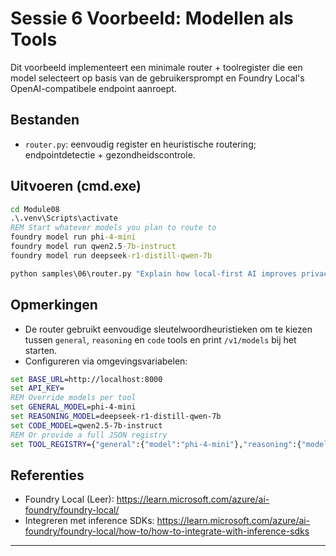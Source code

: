 <!--
CO_OP_TRANSLATOR_METADATA:
{
  "original_hash": "d28c8fdf6c32d02120403c7b4526392b",
  "translation_date": "2025-09-22T21:53:45+00:00",
  "source_file": "Module08/samples/06/README.md",
  "language_code": "nl"
}
-->
# Sessie 6 Voorbeeld: Modellen als Tools

Dit voorbeeld implementeert een minimale router + toolregister die een model selecteert op basis van de gebruikersprompt en Foundry Local's OpenAI-compatibele endpoint aanroept.

## Bestanden
- `router.py`: eenvoudig register en heuristische routering; endpointdetectie + gezondheidscontrole.

## Uitvoeren (cmd.exe)
```cmd
cd Module08
.\.venv\Scripts\activate
REM Start whatever models you plan to route to
foundry model run phi-4-mini
foundry model run qwen2.5-7b-instruct
foundry model run deepseek-r1-distill-qwen-7b

python samples\06\router.py "Explain how local-first AI improves privacy in two sentences."
```

## Opmerkingen
- De router gebruikt eenvoudige sleutelwoordheuristieken om te kiezen tussen `general`, `reasoning` en `code` tools en print `/v1/models` bij het starten.
- Configureren via omgevingsvariabelen:
```cmd
set BASE_URL=http://localhost:8000
set API_KEY=
REM Override models per tool
set GENERAL_MODEL=phi-4-mini
set REASONING_MODEL=deepseek-r1-distill-qwen-7b
set CODE_MODEL=qwen2.5-7b-instruct
REM Or provide a full JSON registry
set TOOL_REGISTRY={"general":{"model":"phi-4-mini"},"reasoning":{"model":"deepseek-r1-distill-qwen-7b"},"code":{"model":"qwen2.5-7b-instruct"}}
```

## Referenties
- Foundry Local (Leer): https://learn.microsoft.com/azure/ai-foundry/foundry-local/
- Integreren met inference SDKs: https://learn.microsoft.com/azure/ai-foundry/foundry-local/how-to/how-to-integrate-with-inference-sdks

---

